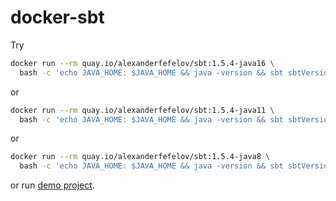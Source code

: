 # docker-sbt

Try

```bash
docker run --rm quay.io/alexanderfefelov/sbt:1.5.4-java16 \
  bash -c 'echo JAVA_HOME: $JAVA_HOME && java -version && sbt sbtVersion'
```

or

```bash
docker run --rm quay.io/alexanderfefelov/sbt:1.5.4-java11 \
  bash -c 'echo JAVA_HOME: $JAVA_HOME && java -version && sbt sbtVersion'
```

or

```bash
docker run --rm quay.io/alexanderfefelov/sbt:1.5.4-java8 \
  bash -c 'echo JAVA_HOME: $JAVA_HOME && java -version && sbt sbtVersion'
```

or run [demo project](demo).
